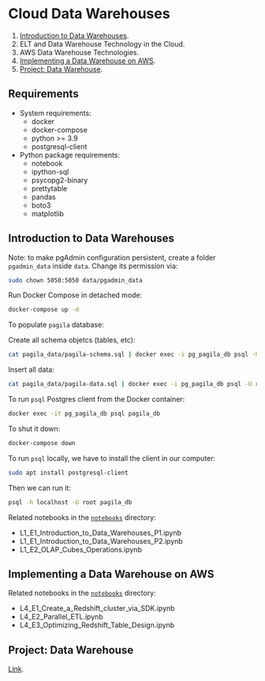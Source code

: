 # Cloud Data Warehouses

1. [Introduction to Data Warehouses](#introduction-to-data-warehouses).
2. ELT and Data Warehouse Technology in the Cloud.
3. AWS Data Warehouse Technologies.
4. [Implementing a Data Warehouse on AWS](#implementing-a-data-warehouse-on-aws).
5. [Project: Data Warehouse](./project_data_warehouse/).


## Requirements

* System requirements:
    + docker
    + docker-compose
    + python >= 3.9
    + postgresql-client
* Python package requirements:
    + notebook
    + ipython-sql
    + psycopg2-binary
    + prettytable
    + pandas
    + boto3
    + matplotlib


## Introduction to Data Warehouses

Note: to make pgAdmin configuration persistent, create a folder `pgadmin_data` inside `data`. Change its permission via:

```bash
sudo chown 5050:5050 data/pgadmin_data
```

Run Docker Compose in detached mode:

```bash
docker-compose up -d
```
To populate `pagila` database:

Create all schema objetcs (tables, etc):

```bash
cat pagila_data/pagila-schema.sql | docker exec -i pg_pagila_db psql -U root pagila_db
```

Insert all data:

```bash
cat pagila_data/pagila-data.sql | docker exec -i pg_pagila_db psql -U root pagila_db
```

To run `psql` Postgres client from the Docker container:

```bash
docker exec -it pg_pagila_db psql pagila_db
```

To shut it down:

```bash
docker-compose down
```

To run `psql` locally, we have to install the client in our computer:

```bash
sudo apt install postgresql-client
```

Then we can run it:

```bash
psql -h localhost -U root pagila_db
```

Related notebooks in the [`notebooks`](./notebooks) directory:
* L1_E1_Introduction_to_Data_Warehouses_P1.ipynb
* L1_E1_Introduction_to_Data_Warehouses_P2.ipynb
* L1_E2_OLAP_Cubes_Operations.ipynb



## Implementing a Data Warehouse on AWS

Related notebooks in the [`notebooks`](./notebooks) directory:
* L4_E1_Create_a_Redshift_cluster_via_SDK.ipynb
* L4_E2_Parallel_ETL.ipynb
* L4_E3_Optimizing_Redshift_Table_Design.ipynb


## Project: Data Warehouse

[Link](./project_data_warehouse/).